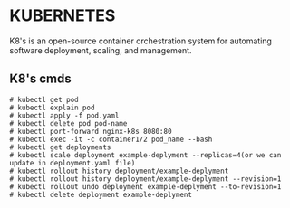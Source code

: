 # KUBERNETES

K8's is an open-source container orchestration system for automating software deployment, scaling, and management.

## K8's cmds

```
# kubectl get pod
# kubectl explain pod
# kubectl apply -f pod.yaml
# kubectl delete pod pod-name
# kubectl port-forward nginx-k8s 8080:80
# kubectl exec -it -c container1/2 pod_name --bash
# kubectl get deployments
# kubectl scale deployment example-deplyment --replicas=4(or we can update in deployment.yaml file)
# kubectl rollout history deployment/example-deplyment
# kubectl rollout history deployment/example-deplyment --revision=1
# kubectl rollout undo deployment example-deplyment --to-revision=1
# kubectl delete deployment example-deplyment
```
